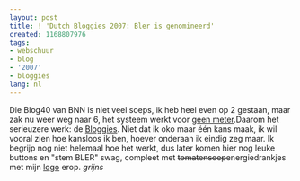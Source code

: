 ```yaml
---
layout: post
title: ! 'Dutch Bloggies 2007: Bler is genomineerd'
created: 1168807976
tags:
- webschuur
- blog
- '2007'
- bloggies
lang: nl
---
```

Die Blog40 van BNN is niet veel soeps, ik heb heel even op 2 gestaan, maar zak nu weer weg naar 6, het systeem werkt voor [geen meter](http://cgi.bnn.nl/cgi-bin/bnn//hollandse_nieuwe.cgi).Daarom het serieuzere werk: de [Bloggies](http://www.dutchbloggies.nl/2007/stemmen/). Niet dat ik oko maar één kans maak, ik wil vooral zien hoe kansloos ik ben, hoever onderaan ik eindig zeg maar. Ik begrijp nog niet helemaal hoe het werkt, dus later komen hier nog leuke buttons en "stem BLER" swag, compleet met <s>tomatensoep</s>energiedrankjes met mijn [logo](http://bler.webschuur.com/het_mannetje_me_de_vlag) erop. *grijns*
